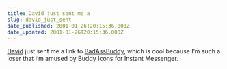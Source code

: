 ```yaml
---
title: David just sent me a
slug: david_just_sent
date_published: 2001-01-26T20:15:36.000Z
date_updated: 2001-01-26T20:15:36.000Z
---
```


[David](http://www.netwert.com/ideapad/) just sent me a link to [BadAssBuddy](http://www.badassbuddy.com/), which is cool because I’m such a loser that I’m amused by Buddy Icons for Instant Messenger.
